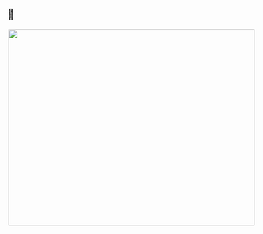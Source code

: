 ## 🐢
<p align="center">
      <img width="500" height="400" src="https://photos.app.goo.gl/TU4WM9UwCrSPZTTb9">
</p>
<h4 align="center">


